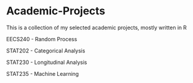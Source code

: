 # Academic-Projects 

This is a collection of my selected academic projects, mostly written in R

EECS240 - Random Process

STAT202 - Categorical Analysis

STAT230 - Longitudinal Analysis

STAT235 - Machine Learning
